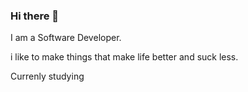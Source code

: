 ### Hi there 👋
 I am a Software Developer.
 
 i like to make things that make life better and suck less. 
 
 Currenly studying 
